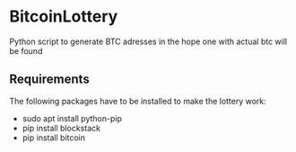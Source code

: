 # BitcoinLottery
Python script to generate BTC adresses in the hope one with actual btc will be found

## Requirements
The following packages have to be installed to make the lottery work:

* sudo apt install python-pip
* pip install blockstack
* pip install bitcoin

